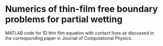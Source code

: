 # Numerics of thin-film free boundary problems for partial wetting
MATLAB code for 1D thin film equation with contact lines as discussed in the corresponding paper in Journal of Computational Physics.
